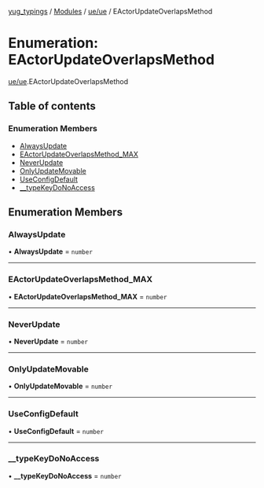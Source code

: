 [yug_typings](../README.md) / [Modules](../modules.md) / [ue/ue](../modules/ue_ue.md) / EActorUpdateOverlapsMethod

# Enumeration: EActorUpdateOverlapsMethod

[ue/ue](../modules/ue_ue.md).EActorUpdateOverlapsMethod

## Table of contents

### Enumeration Members

- [AlwaysUpdate](ue_ue.EActorUpdateOverlapsMethod.md#alwaysupdate)
- [EActorUpdateOverlapsMethod\_MAX](ue_ue.EActorUpdateOverlapsMethod.md#eactorupdateoverlapsmethod_max)
- [NeverUpdate](ue_ue.EActorUpdateOverlapsMethod.md#neverupdate)
- [OnlyUpdateMovable](ue_ue.EActorUpdateOverlapsMethod.md#onlyupdatemovable)
- [UseConfigDefault](ue_ue.EActorUpdateOverlapsMethod.md#useconfigdefault)
- [\_\_typeKeyDoNoAccess](ue_ue.EActorUpdateOverlapsMethod.md#__typekeydonoaccess)

## Enumeration Members

### AlwaysUpdate

• **AlwaysUpdate** = `number`

___

### EActorUpdateOverlapsMethod\_MAX

• **EActorUpdateOverlapsMethod\_MAX** = `number`

___

### NeverUpdate

• **NeverUpdate** = `number`

___

### OnlyUpdateMovable

• **OnlyUpdateMovable** = `number`

___

### UseConfigDefault

• **UseConfigDefault** = `number`

___

### \_\_typeKeyDoNoAccess

• **\_\_typeKeyDoNoAccess** = `number`
